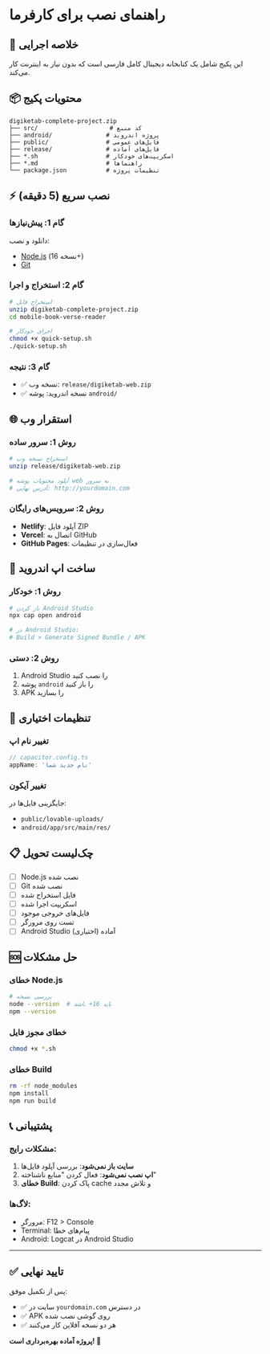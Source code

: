 
# راهنمای نصب برای کارفرما

## 🎯 خلاصه اجرایی
این پکیج شامل یک کتابخانه دیجیتال کامل فارسی است که بدون نیاز به اینترنت کار می‌کند.

## 📦 محتویات پکیج
```
digiketab-complete-project.zip
├── src/                    # کد منبع
├── android/               # پروژه اندروید  
├── public/                # فایل‌های عمومی
├── release/               # فایل‌های آماده
├── *.sh                   # اسکریپت‌های خودکار
├── *.md                   # راهنماها
└── package.json           # تنظیمات پروژه
```

## ⚡ نصب سریع (5 دقیقه)

### گام 1: پیش‌نیازها
دانلود و نصب:
- [Node.js](https://nodejs.org/) (نسخه 16+)
- [Git](https://git-scm.com/)

### گام 2: استخراج و اجرا
```bash
# استخراج فایل
unzip digiketab-complete-project.zip
cd mobile-book-verse-reader

# اجرای خودکار
chmod +x quick-setup.sh
./quick-setup.sh
```

### گام 3: نتیجه
- ✅ نسخه وب: `release/digiketab-web.zip`
- ✅ نسخه اندروید: پوشه `android/`

## 🌐 استقرار وب

### روش 1: سرور ساده
```bash
# استخراج نسخه وب
unzip release/digiketab-web.zip

# آپلود محتویات پوشه web به سرور
# آدرس نهایی: http://yourdomain.com
```

### روش 2: سرویس‌های رایگان
- **Netlify**: آپلود فایل ZIP
- **Vercel**: اتصال به GitHub
- **GitHub Pages**: فعال‌سازی در تنظیمات

## 📱 ساخت اپ اندروید

### روش 1: خودکار
```bash
# باز کردن Android Studio
npx cap open android

# در Android Studio:
# Build > Generate Signed Bundle / APK
```

### روش 2: دستی
1. Android Studio را نصب کنید
2. پوشه `android` را باز کنید
3. APK را بسازید

## 🔧 تنظیمات اختیاری

### تغییر نام اپ
```typescript
// capacitor.config.ts
appName: 'نام جدید شما'
```

### تغییر آیکون
جایگزینی فایل‌ها در:
- `public/lovable-uploads/`
- `android/app/src/main/res/`

## 📋 چک‌لیست تحویل

- [ ] Node.js نصب شده
- [ ] Git نصب شده  
- [ ] فایل استخراج شده
- [ ] اسکریپت اجرا شده
- [ ] فایل‌های خروجی موجود
- [ ] تست روی مرورگر
- [ ] Android Studio آماده (اختیاری)

## 🆘 حل مشکلات

### خطای Node.js
```bash
# بررسی نسخه
node --version  # باید 16+ باشد
npm --version
```

### خطای مجوز فایل
```bash
chmod +x *.sh
```

### خطای Build
```bash
rm -rf node_modules
npm install
npm run build
```

## 📞 پشتیبانی

### مشکلات رایج:
1. **سایت باز نمی‌شود**: بررسی آپلود فایل‌ها
2. **اپ نصب نمی‌شود**: فعال کردن "منابع ناشناخته"
3. **خطای Build**: پاک کردن cache و تلاش مجدد

### لاگ‌ها:
- مرورگر: F12 > Console
- Terminal: پیام‌های خطا
- Android: Logcat در Android Studio

---

## ✅ تایید نهایی

پس از تکمیل موفق:
- ✅ سایت در `yourdomain.com` در دسترس
- ✅ APK روی گوشی نصب شده  
- ✅ هر دو نسخه آفلاین کار می‌کنند

**پروژه آماده بهره‌برداری است! 🎉**
